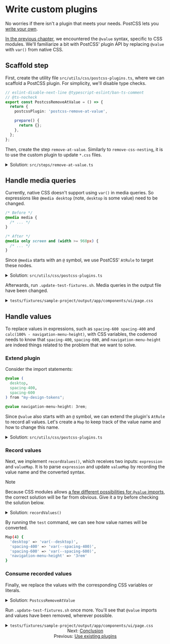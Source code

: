 # Write custom plugins

No worries if there isn't a plugin that meets your needs. PostCSS lets you [write your own](https://postcss.org/api/).

[In the previous chapter](./01-use-existing-plugins.md), we encountered the `@value` syntax, specific to CSS modules. We'll familiarize a bit with PostCSS' plugin API by replacing `@value` with `var()` from native CSS.


## Scaffold step

First, create the utility file `src/utils/css/postcss-plugins.ts`, where we can scaffold a PostCSS plugin. For simplicity, we'll disable type checks.

```ts
// eslint-disable-next-line @typescript-eslint/ban-ts-comment
// @ts-nocheck
export const PostcssRemoveAtValue = () => {
  return {
    postcssPlugin: 'postcss-remove-at-value',

    prepare() {
      return {};
    },
  };
};
```

Then, create the step `remove-at-value`. Similarly to `remove-css-nesting`, it is to use the custom plugin to update `*.css` files.

<details>

<summary>Solution: <code>src/steps/remove-at-value.ts</code></summary>

```ts
import { readFileSync } from 'node:fs';
import { join } from 'node:path';

import { createFiles, findFiles } from '@codemod-utils/files';
import postcss from 'postcss';

import { Options } from '../types/index.js';
import { PostcssRemoveAtValue } from '../utils/css/postcss-plugins.js';

function updateFile(file: string): string {
  const plugins = [PostcssRemoveAtValue()];

  return postcss(plugins).process(file).css;
}

export function removeAtValue(options: Options): void {
  const { projectRoot } = options;

  const filePaths = findFiles('app/**/*.css', {
    projectRoot,
  });

  const fileMap = new Map(
    filePaths.map((filePath) => {
      const oldFile = readFileSync(join(projectRoot, filePath), 'utf8');
      const newFile = updateFile(oldFile);

      return [filePath, newFile];
    }),
  );

  createFiles(fileMap, options);
}
```

</details>


## Handle media queries

Currently, native CSS doesn't support using `var()` in media queries. So expressions like `@media desktop` (note, `desktop` is some value) need to be changed.

```css
/* Before */
@media media {
  /* ... */
}

/* After */
@media only screen and (width >= 960px) {
  /* ... */
}
```

Since `@media` starts with an `@` symbol, we use PostCSS' `AtRule` to target these nodes.

<details>

<summary>Solution: <code>src/utils/css/postcss-plugins.ts</code></summary>

```diff
// eslint-disable-next-line @typescript-eslint/ban-ts-comment
// @ts-nocheck
+ const breakpoints = new Map([
+   ['mobile', 'only screen and (width < 480px)'],
+   ['tablet', 'only screen and (width >= 480px) and (width < 960px)'],
+   ['desktop', 'only screen and (width >= 960px)'],
+ ]);
+ 
export const PostcssRemoveAtValue = () => {
  return {
    postcssPlugin: 'postcss-remove-at-value',

    prepare() {
-       return {};
+       return {
+         AtRule(node) {
+           switch (node.name) {
+             case 'media': {
+               if (breakpoints.has(node.params)) {
+                 node.params = breakpoints.get(node.params);
+               }
+ 
+               break;
+             }
+           }
+         },
+       };
    },
  };
};
```

</details>

Afterwards, run `.update-test-fixtures.sh`. Media queries in the output file have been changed.

<details>

<summary><code>tests/fixtures/sample-project/output/app/components/ui/page.css</code></summary>

```diff
@value (
  desktop,
  spacing-400,
  spacing-600
) from "my-design-tokens";

@value navigation-menu-height: 3rem;

.container {
  display: grid;
  grid-template-areas:
    "header"
    "body";
  grid-template-columns: 1fr;
  grid-template-rows: auto 1fr;
  height: calc(100% - navigation-menu-height);
  overflow-y: auto;
  padding: spacing-600 spacing-400;
  scrollbar-gutter: stable;
}

.container .header {
    grid-area: header;
  }

.container .body {
    grid-area: body;
  }

- @media desktop {
+ @media only screen and (width >= 960px) {

.container {
    grid-template-areas:
      "header body";
    grid-template-columns: auto 1fr;
    grid-template-rows: 1fr;
    height: 100%
}
  }
```

</details>


## Handle values

To replace values in expressions, such as `spacing-600 spacing-400` and `calc(100% - navigation-menu-height)`, with CSS variables, the codemod needs to know that `spacing-400`, `spacing-600`, and `navigation-menu-height` are indeed things related to the problem that we want to solve.


### Extend plugin

Consider the import statements:

```css
@value (
  desktop,
  spacing-400,
  spacing-600
) from "my-design-tokens";

@value navigation-menu-height: 3rem;
```

Since `@value` also starts with an `@` symbol, we can extend the plugin's `AtRule` to record all values. Let's create a `Map` to keep track of the value name and how to change this name.

<details>

<summary>Solution: <code>src/utils/css/postcss-plugins.ts</code></summary>

For brevity, I already added `node.remove()` and `OnceExit`. These, respectively, remove the `@value` imports and log the map to help us understand what's going on.

```diff
// eslint-disable-next-line @typescript-eslint/ban-ts-comment
// @ts-nocheck
const breakpoints = new Map([
  ['mobile', 'only screen and (width < 480px)'],
  ['tablet', 'only screen and (width >= 480px) and (width < 960px)'],
  ['desktop', 'only screen and (width >= 960px)'],
]);

+ function recordValues(expression: string, valueMap: Map<string, string>) {
+   // ...
+ }
+ 
export const PostcssRemoveAtValue = () => {
  return {
    postcssPlugin: 'postcss-remove-at-value',

    prepare() {
+       const valueMap = new Map<string, string>();
+ 
      return {
        AtRule(node) {
          switch (node.name) {
            case 'media': {
              if (breakpoints.has(node.params)) {
                node.params = breakpoints.get(node.params);
              }

              break;
            }
+ 
+             case 'value': {
+               recordValues(node.params, valueMap);
+ 
+               node.remove();
+ 
+               break;
+             }
          }
        },
+ 
+         OnceExit() {
+           console.log(valueMap);
+         },
      };
    },
  };
};
```

</details>


### Record values

Next, we implement `recordValues()`, which receives two inputs: `expression` and `valueMap`. It is to parse `expression` and update `valueMap` by recording the value name and the converted syntax.

> [!NOTE]
> Because CSS modules allows [a few different possibilities for `@value` imports](https://github.com/css-modules/postcss-modules-values/blob/v4.0.0/README.md), the correct solution will be far from obvious. Give it a try before checking the solution below.

<details>

<summary>Solution: <code>recordValues()</code></summary>

```ts
function recordValues(expression: string, valueMap: Map<string, string>) {
  const isGlobal = expression.includes('"my-design-tokens"');

  if (!isGlobal) {
    const [oldSyntax, ...values] = expression.split(':');

    valueMap.set(oldSyntax, values.join(':').trim());

    return;
  }

  const matches = expression.match(/\(([^)]+)\)/);

  if (!matches) {
    return;
  }

  matches[1].split(',').forEach((str) => {
    const oldSyntax = str.trim();

    if (oldSyntax === '') {
      return;
    }

    const isRenamed = oldSyntax.includes(' as ');

    if (!isRenamed) {
      valueMap.set(oldSyntax, `var(--${oldSyntax})`);

      return;
    }

    const [originalName, newName] = oldSyntax.split(' as ');

    valueMap.set(newName.trim(), `var(--${originalName.trim()})`);
  });
}
```

</details>

By running the `test` command, we can see how value names will be converted.

```sh
Map(4) {
  'desktop' => 'var(--desktop)',
  'spacing-400' => 'var(--spacing-400)',
  'spacing-600' => 'var(--spacing-600)',
  'navigation-menu-height' => '3rem'
}
```


### Consume recorded values

Finally, we replace the values with the corresponding CSS variables or literals.

<details>

<summary>Solution: <code>PostcssRemoveAtValue</code></summary>

It's hard to update dynamic expressions in `calc()`. For simplicity, we'll warn the user and ask them to update the code.

```diff
export const PostcssRemoveAtValue = () => {
  return {
    postcssPlugin: 'postcss-remove-at-value',

    prepare() {
+       const errorMessages: string[] = [];
      const valueMap = new Map<string, string>();

      return {
        AtRule(node) {
          switch (node.name) {
            case 'media': {
              if (breakpoints.has(node.params)) {
                node.params = breakpoints.get(node.params);
+               } else if (tokenValues.has(node.params)) {
+                 node.params = tokenValues.get(node.params);
              }

              break;
            }

            case 'value': {
              recordValues(node.params, valueMap);

              node.remove();

              break;
            }
          }
        },

+         Declaration(node) {
+           const matches = node.value.match(/calc\(([^)]+)\)/);
+ 
+           // Unable to handle calc() expressions
+           if (matches) {
+             const warn = Array.from(valueMap.keys()).some((key) => {
+               return matches[1].includes(key);
+             });
+ 
+             if (warn) {
+               errorMessages.push(
+                 `Couldn't update \`${node.prop}\`, originally on line ${node.source.start.line} (approx.)`,
+               );
+             }
+ 
+             return;
+           }
+ 
+           const values = node.value.split(' ');
+ 
+           const newValues = values.map((value) => {
+             return valueMap.has(value) ? valueMap.get(value) : value;
+           });
+ 
+           node.value = newValues.join(' ');
+         },
+ 
        OnceExit() {
-           console.log(valueMap);
+           console.log(errorMessages.join('\n'));
        },
      };
    },
  };
};
```

</details>

Run `.update-test-fixtures.sh` once more. You'll see that `@value` imports and values have been removed, wherever possible.

<details>

<summary><code>tests/fixtures/sample-project/output/app/components/ui/page.css</code></summary>

```diff
- @value (
-   desktop,
-   spacing-400,
-   spacing-600
- ) from "my-design-tokens";
- 
- @value navigation-menu-height: 3rem;
- 
.container {
  display: grid;
  grid-template-areas:
    "header"
    "body";
  grid-template-columns: 1fr;
  grid-template-rows: auto 1fr;
  height: calc(100% - navigation-menu-height);
  overflow-y: auto;
-   padding: var(--spacing-600) var(--spacing-400);
+   padding: spacing-600 spacing-400;
  scrollbar-gutter: stable;
}

.container .header {
    grid-area: header;
  }

.container .body {
    grid-area: body;
  }

@media only screen and (width >= 960px) {

.container {
    grid-template-areas:
      "header body";
    grid-template-columns: auto 1fr;
    grid-template-rows: 1fr;
    height: 100%
}
  }
```

</details>


<div align="center">
  <div>
    Next: <a href="./03-conclusion.md">Conclusion</a>
  </div>
  <div>
    Previous: <a href="./01-use-existing-plugins.md">Use existing plugins</a>
  </div>
</div>

